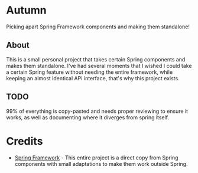 # Autumn
Picking apart Spring Framework components and making them standalone!

## About
This is a small personal project that takes certain Spring components and makes them standalone. I've had several
moments that I wished I could take a certain Spring feature without needing the entire framework,
while keeping an almost identical API interface, that's why this project exists.

## TODO
99% of everything is copy-pasted and needs proper reviewing to ensure it works,
as well as documenting where it diverges from spring itself. 

# Credits
* [Spring Framework](https://github.com/spring-projects/spring-framework/) - This entire project is a direct copy from Spring components with small adaptations to make
them work outside Spring.